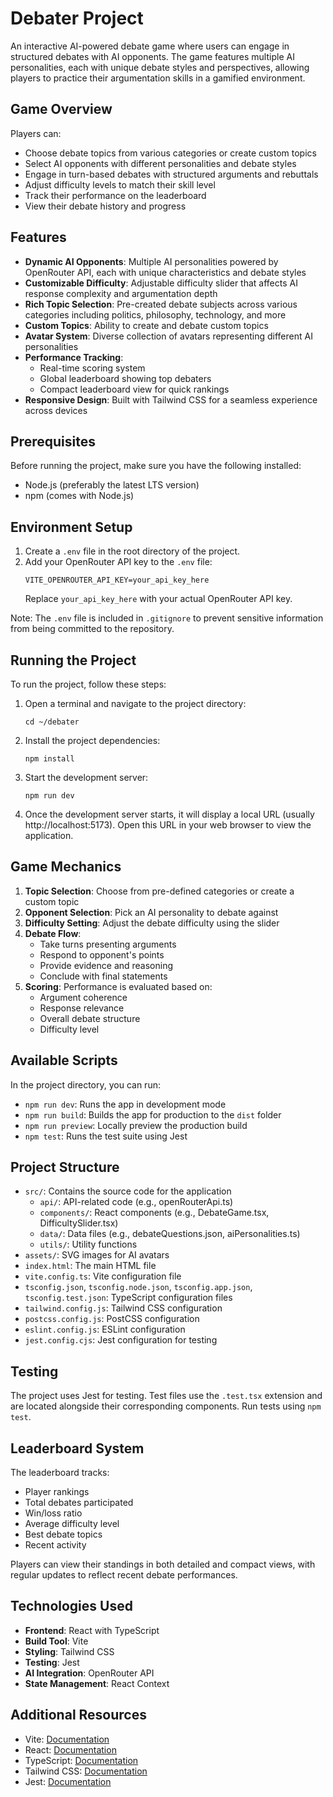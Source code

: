 # Debater Project

An interactive AI-powered debate game where users can engage in structured debates with AI opponents. The game features multiple AI personalities, each with unique debate styles and perspectives, allowing players to practice their argumentation skills in a gamified environment.

## Game Overview

Players can:
- Choose debate topics from various categories or create custom topics
- Select AI opponents with different personalities and debate styles
- Engage in turn-based debates with structured arguments and rebuttals
- Adjust difficulty levels to match their skill level
- Track their performance on the leaderboard
- View their debate history and progress

## Features

- **Dynamic AI Opponents**: Multiple AI personalities powered by OpenRouter API, each with unique characteristics and debate styles
- **Customizable Difficulty**: Adjustable difficulty slider that affects AI response complexity and argumentation depth
- **Rich Topic Selection**: Pre-created debate subjects across various categories including politics, philosophy, technology, and more
- **Custom Topics**: Ability to create and debate custom topics
- **Avatar System**: Diverse collection of avatars representing different AI personalities
- **Performance Tracking**: 
  - Real-time scoring system
  - Global leaderboard showing top debaters
  - Compact leaderboard view for quick rankings
- **Responsive Design**: Built with Tailwind CSS for a seamless experience across devices

## Prerequisites

Before running the project, make sure you have the following installed:
- Node.js (preferably the latest LTS version)
- npm (comes with Node.js)

## Environment Setup

1. Create a `.env` file in the root directory of the project.
2. Add your OpenRouter API key to the `.env` file:
   ```
   VITE_OPENROUTER_API_KEY=your_api_key_here
   ```
   Replace `your_api_key_here` with your actual OpenRouter API key.

Note: The `.env` file is included in `.gitignore` to prevent sensitive information from being committed to the repository.

## Running the Project

To run the project, follow these steps:

1. Open a terminal and navigate to the project directory:
   ```
   cd ~/debater
   ```

2. Install the project dependencies:
   ```
   npm install
   ```

3. Start the development server:
   ```
   npm run dev
   ```

4. Once the development server starts, it will display a local URL (usually http://localhost:5173). Open this URL in your web browser to view the application.

## Game Mechanics

1. **Topic Selection**: Choose from pre-defined categories or create a custom topic
2. **Opponent Selection**: Pick an AI personality to debate against
3. **Difficulty Setting**: Adjust the debate difficulty using the slider
4. **Debate Flow**:
   - Take turns presenting arguments
   - Respond to opponent's points
   - Provide evidence and reasoning
   - Conclude with final statements
5. **Scoring**: Performance is evaluated based on:
   - Argument coherence
   - Response relevance
   - Overall debate structure
   - Difficulty level

## Available Scripts

In the project directory, you can run:

- `npm run dev`: Runs the app in development mode
- `npm run build`: Builds the app for production to the `dist` folder
- `npm run preview`: Locally preview the production build
- `npm test`: Runs the test suite using Jest

## Project Structure

- `src/`: Contains the source code for the application
  - `api/`: API-related code (e.g., openRouterApi.ts)
  - `components/`: React components (e.g., DebateGame.tsx, DifficultySlider.tsx)
  - `data/`: Data files (e.g., debateQuestions.json, aiPersonalities.ts)
  - `utils/`: Utility functions
- `assets/`: SVG images for AI avatars
- `index.html`: The main HTML file
- `vite.config.ts`: Vite configuration file
- `tsconfig.json`, `tsconfig.node.json`, `tsconfig.app.json`, `tsconfig.test.json`: TypeScript configuration files
- `tailwind.config.js`: Tailwind CSS configuration
- `postcss.config.js`: PostCSS configuration
- `eslint.config.js`: ESLint configuration
- `jest.config.cjs`: Jest configuration for testing

## Testing

The project uses Jest for testing. Test files use the `.test.tsx` extension and are located alongside their corresponding components. Run tests using `npm test`.

## Leaderboard System

The leaderboard tracks:
- Player rankings
- Total debates participated
- Win/loss ratio
- Average difficulty level
- Best debate topics
- Recent activity

Players can view their standings in both detailed and compact views, with regular updates to reflect recent debate performances.

## Technologies Used

- **Frontend**: React with TypeScript
- **Build Tool**: Vite
- **Styling**: Tailwind CSS
- **Testing**: Jest
- **AI Integration**: OpenRouter API
- **State Management**: React Context

## Additional Resources

- Vite: [Documentation](https://vitejs.dev/)
- React: [Documentation](https://reactjs.org/docs/getting-started.html)
- TypeScript: [Documentation](https://www.typescriptlang.org/docs/)
- Tailwind CSS: [Documentation](https://tailwindcss.com/docs)
- Jest: [Documentation](https://jestjs.io/docs/getting-started)

